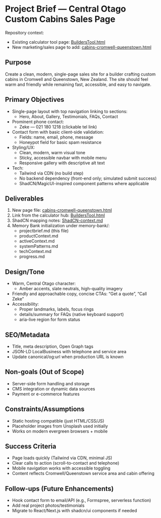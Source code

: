 # Project Brief — Central Otago Custom Cabins Sales Page

Repository context:
- Existing calculator tool page: [BuildersTool.html](../../BuildersTool.html)
- New marketing/sales page to add: [cabins-cromwell-queenstown.html](../../cabins-cromwell-queenstown.html)

## Purpose
Create a clean, modern, single-page sales site for a builder crafting custom cabins in Cromwell and Queenstown, New Zealand. The site should feel warm and friendly while remaining fast, accessible, and easy to navigate.

## Primary Objectives
- Single-page layout with top navigation linking to sections:
  - Hero, About, Gallery, Testimonials, FAQs, Contact
- Prominent phone contact:
  - Zeke — 021 180 1218 (clickable tel link)
- Contact form with basic client-side validation:
  - Fields: name, email, phone, message
  - Honeypot field for basic spam resistance
- Styling/UX:
  - Clean, modern, warm visual tone
  - Sticky, accessible navbar with mobile menu
  - Responsive gallery with descriptive alt text
- Tech:
  - Tailwind via CDN (no build step)
  - No backend dependency (front-end only; simulated submit success)
  - ShadCN/MagicUI-inspired component patterns where applicable

## Deliverables
1. New page file: [cabins-cromwell-queenstown.html](../../cabins-cromwell-queenstown.html)
2. Link from the calculator hub: [BuildersTool.html](../../BuildersTool.html)
3. ShadCN mapping notes: [ShadCN-context.md](../../ShadCN-context.md)
4. Memory Bank initialization under memory-bank/:
   - projectbrief.md (this file)
   - productContext.md
   - activeContext.md
   - systemPatterns.md
   - techContext.md
   - progress.md

## Design/Tone
- Warm, Central Otago character:
  - Amber accents, slate neutrals, high-quality imagery
- Friendly and approachable copy, concise CTAs: “Get a quote”, “Call Zeke”
- Accessibility:
  - Proper landmarks, labels, focus rings
  - details/summary for FAQs (native keyboard support)
  - aria-live region for form status

## SEO/Metadata
- Title, meta description, Open Graph tags
- JSON-LD LocalBusiness with telephone and service area
- Update canonical/og:url when production URL is known

## Non-goals (Out of Scope)
- Server-side form handling and storage
- CMS integration or dynamic data sources
- Payment or e-commerce features

## Constraints/Assumptions
- Static hosting compatible (just HTML/CSS/JS)
- Placeholder images from Unsplash used initially
- Works on modern evergreen browsers + mobile

## Success Criteria
- Page loads quickly (Tailwind via CDN, minimal JS)
- Clear calls to action (scroll-to-contact and telephone)
- Mobile navigation works with accessible toggling
- Content reflects Cromwell/Queenstown service area and cabin offering

## Follow-ups (Future Enhancements)
- Hook contact form to email/API (e.g., Formspree, serverless function)
- Add real project photos/testimonials
- Migrate to React/Next.js with shadcn/ui components if needed
